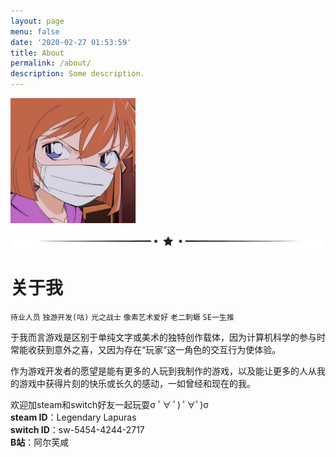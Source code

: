 ```yaml
---
layout: page
menu: false
date: '2020-02-27 01:53:59'
title: About
permalink: /about/
description: Some description.
---
```


<img class="img-rounded" src="/assets/img/uploads/profile.jpg" width="200">

![](/assets/img/line.png)

# 关于我

``待业人员`` ``独游开发(咕)`` ``光之战士`` ``像素艺术爱好`` ``老二刺螈`` ``SE一生推``

于我而言游戏是区别于单纯文字或美术的独特创作载体，因为计算机科学的参与时常能收获到意外之喜，又因为存在“玩家”这一角色的交互行为使体验。

作为游戏开发者的愿望是能有更多的人玩到我制作的游戏，以及能让更多的人从我的游戏中获得片刻的快乐或长久的感动，一如曾经和现在的我。

欢迎加steam和switch好友一起玩耍σ ﾟ∀ ﾟ) ﾟ∀ﾟ)σ <br>
**steam ID**：Legendary Lapuras<br>
**switch ID**：sw-5454-4244-2717<br>
**B站**：阿尔芙咸

